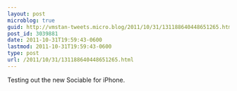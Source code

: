 ```yaml
---
layout: post
microblog: true
guid: http://vmstan-tweets.micro.blog/2011/10/31/131188640448651265.html
post_id: 3039881
date: 2011-10-31T19:59:43-0600
lastmod: 2011-10-31T19:59:43-0600
type: post
url: /2011/10/31/131188640448651265.html
---
```

Testing out the new Sociable for iPhone.
